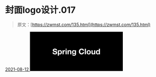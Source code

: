 <!--yml
category: 未分类
date: 0001-01-01 00:00:00
--->

# 封面logo设计.017

> 原文：[https://zwmst.com/135.html](https://zwmst.com/135.html)

   [ <time datetime="2021-08-12T09:21:24+08:00"> 2021-08-12 </time> ](https://zwmst.com/%e5%b0%81%e9%9d%a2logo%e8%ae%be%e8%ae%a1-017)  [![](img/0f9538b823f3d95b28605ca3c1c63981.png)](https://zwmst.com/wp-content/uploads/2021/08/1628731284-18d6de3fa3ed7e7.jpeg)